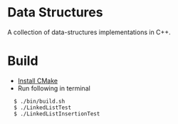 # Data Structures

A collection of data-structures implementations in C++.

# Build

- [Install CMake](https://cmake.org/install/)
- Run following in terminal

```
  $ ./bin/build.sh
  $ ./LinkedListTest
  $ ./LinkedListInsertionTest
```
